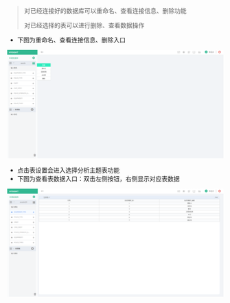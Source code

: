 > 对已经连接好的数据库可以重命名、查看连接信息、删除功能
>
> 对已经选择的表可以进行删除、查看数据操作

* 下图为重命名、查看连接信息、删除入口

![](/assets/connect-oracle_6.png)

* 点击表设置会进入选择分析主题表功能
* 下图为查看表数据入口：双击左侧按钮，右侧显示对应表数据


![](/assets/connect-oracle_7.png)

